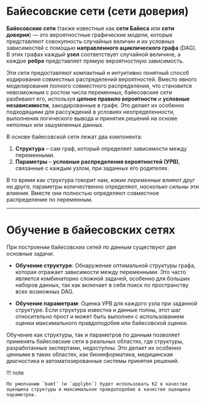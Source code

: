 # Байесовские сети (сети доверия)

**Байесовские сети** (также известные как **сети Байеса** или **сети доверия**) — это вероятностные графические модели,
которые представляют совокупность случайных величин и их условных зависимостей с помощью **направленного ациклического графа** (DAG).
В этих графах каждый **узел** соответствует случайной величине, а каждое **ребро** представляет прямую вероятностную зависимость.

Эти сети предоставляют компактный и интуитивно понятный способ кодирования совместных распределений вероятностей.
Вместо явного моделирования полного совместного распределения, что становится невозможным с ростом числа переменных,
байесовские сети разбивают его, используя **цепное правило вероятности** и **условные независимости**, закодированные
в графе. Это делает их особенно подходящими для рассуждений в условиях неопределенности, выполнения логического вывода
и принятия решений на основе неполных или зашумленных данных.

В основе байесовской сети лежат два компонента:

1. **Структура** – сам граф, который определяет зависимости между переменными.
2. **Параметры** – **условные распределения вероятностей (УРВ)**, связанные с каждым узлом, при заданных его родителях.

В то время как структура говорит нам, *какие переменные влияют друг на друга*,
параметры количественно определяют, *насколько сильны эти влияния*.
Вместе они полностью определяют совместное распределение по переменным.

---

# Обучение в байесовских сетях

При построении байесовских сетей по данным существуют две основные задачи:

- **Обучение структуре**:
Обнаружение оптимальной структуры графа, которая отражает зависимости между переменными.
Это часто является комбинаторно сложной задачей, особенно для больших наборов данных,
так как включает в себя поиск по пространству всех возможных DAG.

- **Обучение параметрам**:
Оценка УРВ для каждого узла при заданной структуре.
Если структура известна и данные полны, этот шаг относительно прост и
может быть выполнен с использованием оценки максимального правдоподобия или байесовской оценки.

Обучение как структуры, так и параметров по данным позволяет применять байесовские сети в реальных областях,
где структуры, разработанные экспертами, недоступны.
Это делает их особенно ценными в таких областях, как биоинформатика, медицинская диагностика и автоматизированные системы принятия решений.

!!! note

    По умолчанию `bamt` (и `applybn`) будет использовать K2 в качестве оценщика структуры и максимальное правдоподобие в качестве оценщика параметров.